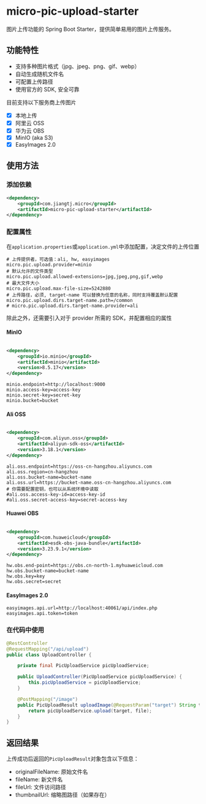 # micro-pic-upload-starter

图片上传功能的 Spring Boot Starter，提供简单易用的图片上传服务。

## 功能特性

- 支持多种图片格式（jpg、jpeg、png、gif、webp）
- 自动生成随机文件名
- 可配置上传路径
- 使用官方的 SDK, 安全可靠

目前支持以下服务商上传图片

- [x] 本地上传
- [x] 阿里云 OSS
- [x] 华为云 OBS
- [x] MinIO (aka S3)
- [x] EasyImages 2.0

## 使用方法

### 添加依赖

```xml
<dependency>
    <groupId>com.jiangtj.micro</groupId>
    <artifactId>micro-pic-upload-starter</artifactId>
</dependency>
```

### 配置属性

在`application.properties`或`application.yml`中添加配置，决定文件的上传位置

```properties
# 上传提供者，可选值：ali, hw, easyimages
micro.pic.upload.provider=minio
# 默认允许的文件类型
micro.pic.upload.allowed-extensions=jpg,jpeg,png,gif,webp
# 最大文件大小
micro.pic.upload.max-file-size=5242880
# 上传路径，必须, target-name 可以替换为任意的名称，同时支持覆盖默认配置
micro.pic.upload.dirs.target-name.path=/common
# micro.pic.upload.dirs.target-name.provider=ali
```

除此之外，还需要引入对于 provider 所需的 SDK，并配置相应的属性

#### MinIO

```xml

<dependency>
    <groupId>io.minio</groupId>
    <artifactId>minio</artifactId>
    <version>8.5.17</version>
</dependency>
```

```properties
minio.endpoint=http://localhost:9000
minio.access-key=access-key
minio.secret-key=secret-key
minio.bucket=bucket
```

#### Ali OSS

```xml

<dependency>
    <groupId>com.aliyun.oss</groupId>
    <artifactId>aliyun-sdk-oss</artifactId>
    <version>3.18.1</version>
</dependency>
```

```properties
ali.oss.endpoint=https://oss-cn-hangzhou.aliyuncs.com
ali.oss.region=cn-hangzhou
ali.oss.bucket-name=bucket-name
ali.oss.url=https://bucket-name.oss-cn-hangzhou.aliyuncs.com
# 你需要配置密钥，也可以从系统环境中读取
#ali.oss.access-key-id=access-key-id
#ali.oss.secret-access-key=secret-access-key
```

#### Huawei OBS

```xml

<dependency>
    <groupId>com.huaweicloud</groupId>
    <artifactId>esdk-obs-java-bundle</artifactId>
    <version>3.23.9.1</version>
</dependency>
```

```properties
hw.obs.end-point=https://obs.cn-north-1.myhuaweicloud.com
hw.obs.bucket-name=bucket-name
hw.obs.key=key
hw.obs.secret=secret
```

#### EasyImages 2.0

```properties
easyimages.api.url=http://localhost:40061/api/index.php
easyimages.api.token=token
```

### 在代码中使用

```java
@RestController
@RequestMapping("/api/upload")
public class UploadController {

    private final PicUploadService picUploadService;

    public UploadController(PicUploadService picUploadService) {
        this.picUploadService = picUploadService;
    }

    @PostMapping("/image")
    public PicUploadResult uploadImage(@RequestParam("target") String target, @RequestParam("file") MultipartFile file) throws IOException {
        return picUploadService.upload(target, file);
    }
}
```

## 返回结果

上传成功后返回的`PicUploadResult`对象包含以下信息：

- originalFileName: 原始文件名
- fileName: 新文件名
- fileUrl: 文件访问路径
- thumbnailUrl: 缩略图路径（如果存在）
